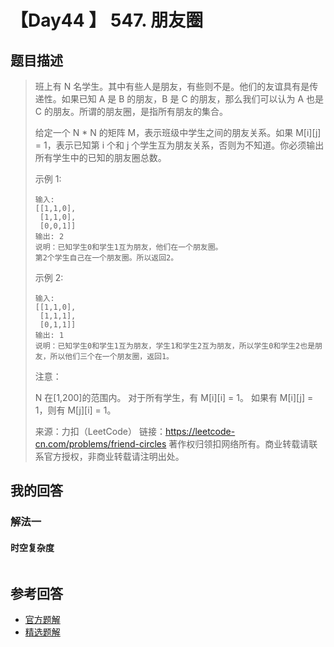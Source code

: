 # 【Day44 】 547. 朋友圈

## 题目描述

> 班上有 N 名学生。其中有些人是朋友，有些则不是。他们的友谊具有是传递性。如果已知 A 是 B 的朋友，B 是 C 的朋友，那么我们可以认为 A 也是 C 的朋友。所谓的朋友圈，是指所有朋友的集合。
>
> 给定一个 N \* N 的矩阵 M，表示班级中学生之间的朋友关系。如果 M[i][j] = 1，表示已知第 i 个和 j 个学生互为朋友关系，否则为不知道。你必须输出所有学生中的已知的朋友圈总数。
>
> 示例 1:
>
> ```
> 输入:
> [[1,1,0],
>  [1,1,0],
>  [0,0,1]]
> 输出: 2
> 说明：已知学生0和学生1互为朋友，他们在一个朋友圈。
> 第2个学生自己在一个朋友圈。所以返回2。
> ```
>
> 示例 2:
>
> ```
> 输入:
> [[1,1,0],
>  [1,1,1],
>  [0,1,1]]
> 输出: 1
> 说明：已知学生0和学生1互为朋友，学生1和学生2互为朋友，所以学生0和学生2也是朋友，所以他们三个在一个朋友圈，返回1。
> ```
>
> 注意：
>
> N 在[1,200]的范围内。
> 对于所有学生，有 M[i][i] = 1。
> 如果有 M[i][j] = 1，则有 M[j][i] = 1。
>
> 来源：力扣（LeetCode）
> 链接：https://leetcode-cn.com/problems/friend-circles
> 著作权归领扣网络所有。商业转载请联系官方授权，非商业转载请注明出处。

## 我的回答

### 解法一

#### 时空复杂度

```JavaScript

```

## 参考回答

- [官方题解](https://github.com/leetcode-pp/91alg-1/issues/71#issuecomment-658243161)
- [精选题解](https://github.com/leetcode-pp/91alg-1/issues/71#issuecomment-657481034)
